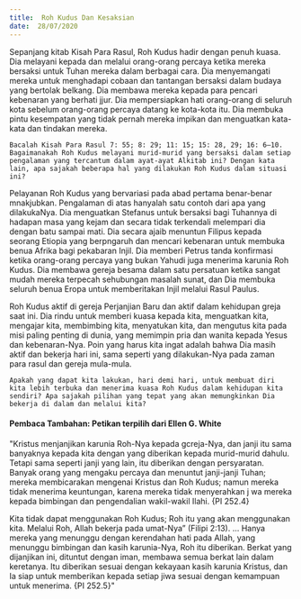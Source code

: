 ```yaml
---
title:  Roh Kudus Dan Kesaksian
date:  28/07/2020
---
```


Sepanjang kitab Kisah Para Rasul, Roh Kudus hadir dengan penuh kuasa. Dia melayani kepada dan melalui orang-orang percaya ketika mereka bersaksi untuk Tuhan mereka dalam berbagai cara. Dia menyemangati mereka untuk menghadapi cobaan dan tantangan bersaksi dalam budaya yang bertolak belkang. Dia membawa mereka kepada para pencari kebenaran yang berhati jjur. Dia mempersiapkan hati orang-orang di seluruh kota sebelum orang-orang percaya datang ke kota-kota itu. Dia membuka pintu kesempatan yang tidak pernah mereka impikan dan menguatkan kata-kata dan tindakan mereka.

`Bacalah Kisah Para Rasul 7: 55; 8: 29; 11: 15; 15: 28, 29; 16: 6–10. Bagaimanakah Roh Kudus melayani murid-murid yang bersaksi dalam setiap pengalaman yang tercantum dalam ayat-ayat Alkitab ini? Dengan kata lain, apa sajakah beberapa hal yang dilakukan Roh Kudus dalam situasi ini?`

Pelayanan Roh Kudus yang bervariasi pada abad pertama benar-benar mnakjubkan. Pengalaman di atas hanyalah satu contoh dari apa yang dilakukaNya. Dia menguatkan Stefanus untuk bersaksi bagi Tuhannya di hadapan masa yang kejam dan secara tidak terkendali melempari dia dengan batu sampai mati. Dia secara ajaib menuntun Filipus kepada seorang Etiopia yang berpngaruh dan mencari kebenaran untuk membuka benua Afrika bagi pekabaran Injil. Dia memberi Petrus tanda konfirmasi ketika orang-orang percaya yang bukan Yahudi juga menerima karunia Roh Kudus. Dia membawa gereja besama dalam satu persatuan ketika sangat mudah mereka terpecah sehubungan masalah sunat, dan Dia membuka seluruh benua Eropa untuk memberitakan Injil melalui Rasul Paulus.

Roh Kudus aktif di gereja Perjanjian Baru dan aktif dalam kehidupan greja saat ini. Dia rindu untuk memberi kuasa kepada kita, menguatkan kita, mengajar kita, membimbing kita, menyatukan kita, dan mengutus kita pada misi paling penting di dunia, yang memimpin pria dan wanita kepada Yesus dan kebenaran-Nya. Poin yang harus kita ingat adalah bahwa Dia masih aktif dan bekerja hari ini, sama seperti yang dilakukan-Nya pada zaman para rasul dan gereja mula-mula.

`Apakah yang dapat kita lakukan, hari demi hari, untuk membuat diri kita lebih terbuka dan menerima kuasa Roh Kudus dalam kehidupan kita sendiri? Apa sajakah pilihan yang tepat yang akan memungkinkan Dia bekerja di dalam dan melalui kita?`

#### Pembaca Tambahan: Petikan terpilih dari Ellen G. White

"Kristus menjanjikan karunia Roh-Nya kepada gcreja-Nya, dan janji itu sama banyaknya kepada kita dengan yang diberikan kepada murid-murid dahulu. Tetapi sama seperti janji yang lain, itu diberikan dengan persyaratan. Banyak orang yang mengaku percaya dan menuntut janji-janji Tuhan; mereka membicarakan mengenai Kristus dan Roh Kudus; namun mereka tidak menerima keuntungan, karena mereka tidak menyerahkan j wa mereka kepada bimbingan dan pengendalian wakil-wakil Ilahi. {PI 252.4}

Kita tidak dapat menggunakan Roh Kudus; Roh itu yang akan menggunakan kita. Melalui Roh, Allah bekerja pada umat-Nya” (Filipi 2:13). ... Hanya mereka yang menunggu dengan kerendahan hati pada Allah, yang menunggu bimbingan dan kasih karunia-Nya, Roh itu diberikan. Berkat yang dijanjikan ini, dituntut dengan iman, membawa semua berkat lain dalam keretanya. Itu diberikan sesuai dengan kekayaan kasih karunia Kristus, dan Ia siap untuk memberikan kepada setiap jiwa sesuai dengan kemampuan untuk menerima. {PI 252.5}"